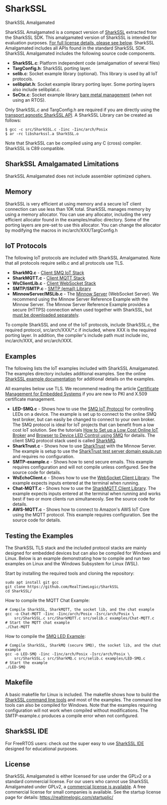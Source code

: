 # SharkSSL
SharkSSL Amalgamated

SharkSSL Amalgamated is a compact version of [SharkSSL](https://realtimelogic.com/products/sharkssl/) extracted from the SharkSSL SDK. This amalgamated version of SharkSSL is intended for evaluation purposes. [For full license details, please see below](#license). SharkSSL Amalgamated includes all APIs found in the standard SharkSSL SDK. SharkSSL Amalgamated includes the following source code components.

* **SharkSSL.c**: Platform independent code (amalgamation of several files)
* **TargConfig.h**: SharkSSL porting layer.
* **selib.c**: Socket example library (optional). This library is used by all IoT protocols.
* **selibplat.h**: Socket example library porting layer. Some porting layers also include selibplat.c.
* **SeCtx.c**: Socket example library [bare metal management](https://realtimelogic.com/ba/doc/en/C/shark/group__BareMetal.html) (when not using an RTOS).

Only SharkSSL.c and TargConfig.h are required if you are directly using the [transport agnostic SharkSSL API](https://realtimelogic.com/ba/doc/en/C/shark/index.html#SharkTransportAgnosticIntro). A SharkSSL Library can be created as follows:

```
$ gcc -c src/SharkSSL.c -Iinc -Iinc/arch/Posix
$ ar -rc libsharkssl.a SharkSSL.o
```

Note that SharkSSL can be compiled using any C (cross) compiler. SharkSSL is C89 compatible.

## SharkSSL Amalgamated Limitations

SharkSSL Amalgamated does not include assembler optimized ciphers.

## Memory

SharkSSL is very efficient at using memory and a secure IoT client connection can use less than 10K total. SharkSSL manages memory by using a memory allocator. You can use any allocator, including the very efficient allocator found in the examples/malloc directory. Some of the porting layers are pre-set to use this allocator. You can change the allocator by modifying the macros in inc/arch/XXX/TargConfig.h

## IoT Protocols

The following IoT protocols are included with SharkSSL Amalgamated. Note that all protocols require selib.c and all protocols use TLS.

- **SharkMQ.c** - [Client SMQ IoT Stack](https://realtimelogic.com/products/simplemq/)
- **SharkMQTT.c** - [Client MQTT Stack](https://realtimelogic.com/products/sharkmqtt/)
- **WsClientLib.c** -  [Client WebSocket Stack](https://realtimelogic.com/products/sharkssl/websocket-client/)
- **SMTP/SMTP.c** - [SMTP (email) Library](https://realtimelogic.com/products/sharkssl/smtp/)
- **MinnowServer/MSLib.c** - The [Minnow Server](https://realtimelogic.com/products/sharkssl/minnow-server/) (WebSocket Server). We recommend using the Minnow Server Reference Example with the Minnow Server. The Minnow Server Reference Example provides a secure (HTTPS) connection when used together with SharkSSL, but [must be downloaded separately](https://github.com/RealTimeLogic/MinnowServer).

To compile SharkSSL and one of the IoT protocols, include SharkSSL.c, the required protocol, src/arch/XXX/*.c if included, where XXX is the required porting layer. In addition, the compiler's include path must include inc, inc/arch/XXX, and src/arch/XXX.

## Examples

The following lists the IoT examples included with SharkSSL Amalgamated. The examples directory includes additional examples. See the online [SharkSSL example documentation](https://realtimelogic.com/ba/doc/en/C/shark/group__SharkExamples.html) for additional details on the examples.

All examples below use TLS. We recommend reading the article [Certificate Management for Embedded Systems](https://realtimelogic.com/articles/Certificate-Management-for-Embedded-Systems) if you are new to PKI and X.509 certificate management.

- **LED-SMQ.c** - Shows how to use the [SMQ IoT Protocol](https://realtimelogic.com/products/simplemq/) for controlling LEDs on a device. The example is set up to connect to the online SMQ test broker, but can easily be changed to connect to your own broker. The SMQ protocol is ideal for IoT projects that can benefit from a low cost IoT solution. See the tutorials [How to Set up a Low Cost Online IoT Broker](https://makoserver.net/articles/Setting-up-a-Low-Cost-SMQ-IoT-Broker) and [Browser to Device LED Control using SMQ](https://makoserver.net/articles/Browser-to-Device-LED-Control-using-SimpleMQ) for details. The client SMQ protocol stack used is called [SharkMQ](https://realtimelogic.com/ba/doc/en/C/shark/group__SMQLib.html).
- **SharkTrust.c** - Shows how to use [SharkTrust](https://realtimelogic.com/services/SharkTrust/) with the Minnow Server. The example is setup to use the [SharkTrust test server domain equip.run](https://equip.run/) and requires no configuration.
- **SMTP-example.c** - Shows how to send secure emails. This example requires configuration and will not compile unless configured. See the source code for details.
- **WsEchoClient.c** - Shows how to use the [WebSocket Client Library](https://realtimelogic.com/ba/doc/en/C/shark/group__WsClientLib.html). The example expects inputs entered at the terminal when running.
- **Chat-MQTT.c** - Shows how to use the [SharkMQTT Client Library](https://realtimelogic.com/ba/doc/en/C/shark/group__MQTTLib.html). The example expects inputs entered at the terminal when running and works best if two or more clients run simultaneosly. See the source code for details.
- **AWS-MQTT.c** - Shows how to connect to Amazon's AWS IoT Core using the MQTT protocol. This example requires configuration. See the source code for details.

## Testing the Examples

The SharkSSL TLS stack and the included protocol stacks are mainly designed for embedded devices but can also be compiled for Windows and Linux. Below is an example demonstrating how to compile and run two examples on Linux and the Windows Subsystem for Linux (WSL).

Start by installing the required tools and cloning the repository:

``` shell
sudo apt install git gcc
git clone https://github.com/RealTimeLogic/SharkSSL
cd SharkSSL/
```

How to compile the MQTT Chat Example:

``` shell
# Compile SharkSSL, SharkMQTT, the socket lib, and the chat example
gcc -o Chat-MQTT -Iinc -Iinc/arch/Posix -Isrc/arch/Posix \
    src/SharkSSL.c src/SharkMQTT.c src/selib.c examples/Chat-MQTT.c
# Start the MQTT chat example
./Chat-MQTT
```

How to compile the [SMQ LED Example](https://makoserver.net/articles/Browser-to-Device-LED-Control-using-SimpleMQ):

``` shell
# Compile SharkSSL, SharkMQ (secure SMQ), the socket lib, and the chat example
gcc -o LED-SMQ -Iinc -Iinc/arch/Posix -Isrc/arch/Posix \
    src/SharkSSL.c src/SharkMQ.c src/selib.c examples/LED-SMQ.c
# Start the example
./LED-SMQ
```

## Makefile

A basic makefile for Linux is included. The makefile shows how to build the [SharkSSL command line tools](https://realtimelogic.com/ba/doc/en/C/shark/md_md_Certificate_Management.html#CertificateTools) and most of the examples. The command line tools can also be compiled for Windows. Note that the examples requiring configuration will not work when compiled without modifications. The SMTP-example.c produces a compile error when not configured.

## SharkSSL IDE

For FreeRTOS users: check out the super easy to use [SharkSSL IDE](https://realtimelogic.com/downloads/sharkssl/ESP32/) designed for educational purposes.

## License

SharkSSL Amalgamated is either licensed for use under the GPLv2 or a
standard commercial license. For our users who cannot use SharkSSL
Amalgamated under GPLv2, a
[commercial license is available](https://realtimelogic.com/contactus/license/). A
free commercial license for small companies is available.  See the
startup license page for details:
https://realtimelogic.com/startuplic/
